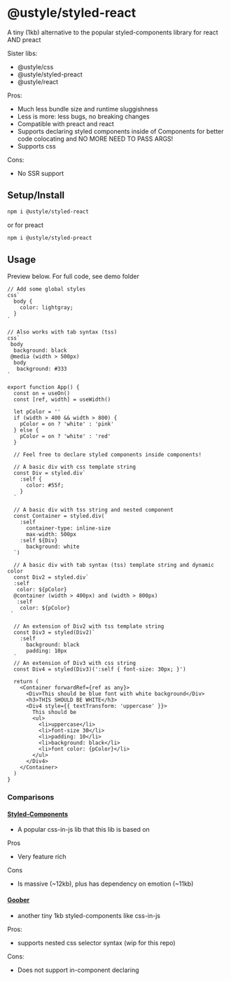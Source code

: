 # @ustyle/styled-react

A tiny (1kb) alternative to the popular styled-components library for react AND preact

Sister libs:

- @ustyle/css
- @ustyle/styled-preact
- @ustyle/react

Pros:

- Much less bundle size and runtime sluggishness
- Less is more: less bugs, no breaking changes
- Compatible with preact and react
- Supports declaring styled components inside of Components for better code colocating and NO MORE NEED TO PASS ARGS!
- Supports css

Cons:

- No SSR support

## Setup/Install

```bash
npm i @ustyle/styled-react
```

or for preact

```bash
npm i @ustyle/styled-preact
```

## Usage

Preview below. For full code, see demo folder

```tsx
// Add some global styles
css`
  body {
    color: lightgray;
  }
`

// Also works with tab syntax (tss)
css`
 body
  background: black
 @media (width > 500px)
  body
   background: #333
`

export function App() {
  const on = useOn()
  const [ref, width] = useWidth()

  let pColor = ''
  if (width > 400 && width > 800) {
    pColor = on ? 'white' : 'pink'
  } else {
    pColor = on ? 'white' : 'red'
  }

  // Feel free to declare styled components inside components!

  // A basic div with css template string
  const Div = styled.div`
    :self {
      color: #55f;
    }
  `

  // A basic div with tss string and nested component
  const Container = styled.div(`
    :self
      container-type: inline-size
      max-width: 500px
    :self ${Div}
      background: white
  `)

  // A basic div with tab syntax (tss) template string and dynamic color
  const Div2 = styled.div`
  :self
   color: ${pColor}
  @container (width > 400px) and (width > 800px)
   :self
    color: ${pColor}
 `

  // An extension of Div2 with tss template string
  const Div3 = styled(Div2)`
    :self
      background: black
      padding: 10px
  `
  // An extension of Div3 with css string
  const Div4 = styled(Div3)(':self { font-size: 30px; }')

  return (
    <Container forwardRef={ref as any}>
      <Div>This should be blue font with white background</Div>
      <h3>THIS SHOULD BE WHITE</h3>
      <Div4 style={{ textTransform: 'uppercase' }}>
        This should be
        <ul>
          <li>uppercase</li>
          <li>font-size 30</li>
          <li>padding: 10</li>
          <li>background: black</li>
          <li>font color: {pColor}</li>
        </ul>
      </Div4>
    </Container>
  )
}
```

### Comparisons

#### [Styled-Components](https://github.com/styled-components/styled-components)

- A popular css-in-js lib that this lib is based on

Pros

- Very feature rich

Cons

- Is massive (~12kb), plus has dependency on emotion (~11kb)

#### [Goober](https://github.com/cristianbote/goober)

- another tiny 1kb styled-components like css-in-js

Pros:

- supports nested css selector syntax (wip for this repo)

Cons:

- Does not support in-component declaring
